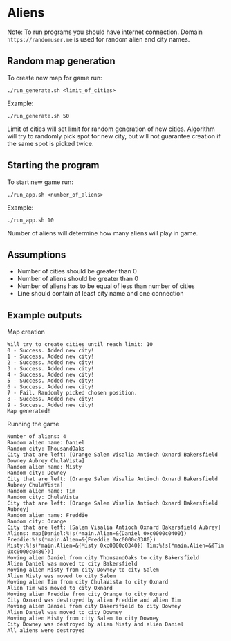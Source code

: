 # Aliens

Note: To run programs you should have internet connection.
Domain `https://randomuser.me` is used for random alien and city names.

## Random map generation

To create new map for game run:
```
./run_generate.sh <limit_of_cities>
```

Example:
```
./run_generate.sh 50
```

Limit of cities will set limit for random generation of new cities.
Algorithm will try to randomly pick spot for new city, 
but will not guarantee creation if the same spot is picked twice.

## Starting the program

To start new game run:
```
./run_app.sh <number_of_aliens>
```

Example:
```
./run_app.sh 10
```

Number of aliens will determine how many aliens will play in game.

## Assumptions

- Number of cities should be greater than 0
- Number of aliens should be greater than 0
- Number of aliens has to be equal of less than number of cities
- Line should contain at least city name and one connection

## Example outputs

Map creation
```
Will try to create cities until reach limit: 10
0 - Success. Added new city!
1 - Success. Added new city!
2 - Success. Added new city!
3 - Success. Added new city!
4 - Success. Added new city!
5 - Success. Added new city!
6 - Success. Added new city!
7 - Fail. Randomly picked chosen position.
8 - Success. Added new city!
9 - Success. Added new city!
Map generated!
```

Running the game
```
Number of aliens: 4
Random alien name: Daniel
Random city: ThousandOaks
City that are left: [Orange Salem Visalia Antioch Oxnard Bakersfield Downey Aubrey ChulaVista]
Random alien name: Misty
Random city: Downey
City that are left: [Orange Salem Visalia Antioch Oxnard Bakersfield Aubrey ChulaVista]
Random alien name: Tim
Random city: ChulaVista
City that are left: [Orange Salem Visalia Antioch Oxnard Bakersfield Aubrey]
Random alien name: Freddie
Random city: Orange
City that are left: [Salem Visalia Antioch Oxnard Bakersfield Aubrey]
Aliens: map[Daniel:%!s(*main.Alien=&{Daniel 0xc0000c0400}) Freddie:%!s(*main.Alien=&{Freddie 0xc0000c0380}) Misty:%!s(*main.Alien=&{Misty 0xc0000c0340}) Tim:%!s(*main.Alien=&{Tim 0xc0000c0480})]
Moving alien Daniel from city ThousandOaks to city Bakersfield
Alien Daniel was moved to city Bakersfield
Moving alien Misty from city Downey to city Salem
Alien Misty was moved to city Salem
Moving alien Tim from city ChulaVista to city Oxnard
Alien Tim was moved to city Oxnard
Moving alien Freddie from city Orange to city Oxnard
City Oxnard was destroyed by alien Freddie and alien Tim
Moving alien Daniel from city Bakersfield to city Downey
Alien Daniel was moved to city Downey
Moving alien Misty from city Salem to city Downey
City Downey was destroyed by alien Misty and alien Daniel
All aliens were destroyed
```